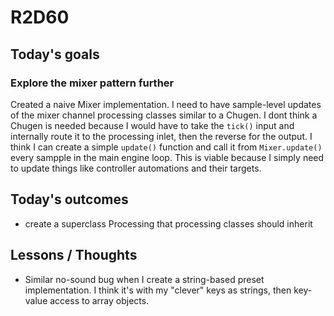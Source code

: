 # R2D60

## Today's goals
### Explore the mixer pattern further
Created a naive Mixer implementation. I need to have sample-level updates of the mixer channel processing classes similar to a Chugen. I dont think a Chugen is needed because I would have to take the `tick()` input and internally route it to the processing inlet, then the reverse for the output. I think I can create a simple `update()` function and call it from `Mixer.update()` every sampple in the main engine loop. This is viable because I simply need to update things like controller automations and their targets. 

## Today's outcomes
- create a superclass Processing that processing classes should inherit

## Lessons / Thoughts
- Similar no-sound bug when I create a string-based preset implementation. I think it's with my "clever" keys as strings, then key-value access to array objects.